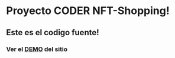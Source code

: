 # Proyecto CODER NFT-Shopping! 

## Este es el codigo fuente!

### Ver el [DEMO](https://gianluca1796.github.io/Proyecto-JS/) del sitio